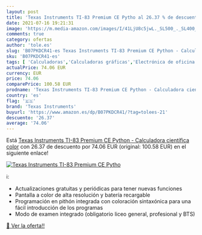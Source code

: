 ```yaml
---
layout: post
title: 'Texas Instruments TI-83 Premium CE Pytho al 26.37 % de descuento'
date: 2021-07-16 19:21:31
image: 'https://m.media-amazon.com/images/I/41LjU8c5jwL._SL500_._SL400_.jpg'
comments: true
category: ofertas
author: 'tole.es'
slug: 'B07PKDCR41-es Texas Instruments TI-83 Premium CE Python - Calculadora...'
sku: 'B07PKDCR41-es'
tags: [ 'Calculadoras','Calculadoras gráficas','Electrónica de oficina','Oficina y papelería','calculadora','texas instruments', ]
actualPrice: 74.06 EUR
currency: EUR
price: 74.06
comparePrice: 100.58 EUR
prodname: 'Texas Instruments TI-83 Premium CE Python - Calculadora científica color'
country: 'es'
flag: '🇪🇸'
brand: 'Texas Instruments'
buyurl: 'https://www.amazon.es/dp/B07PKDCR41/?tag=tolees-21'
descuento: '26.37'
average: '74.06'
---
```


Está [Texas Instruments TI-83 Premium CE Python - Calculadora científica color](https://www.amazon.es/dp/B07PKDCR41/?tag=tolees-21) con 26.37 de descuento por 74.06 EUR (original: 100.58 EUR) en el siguiente enlace!

[![Texas Instruments TI-83 Premium CE Pytho](https://m.media-amazon.com/images/I/41LjU8c5jwL._SL500_._SL400_.jpg)](https://www.amazon.es/dp/B07PKDCR41/?tag=tolees-21)

ℹ️:

- Actualizaciones gratuitas y periódicas para tener nuevas funciones
- Pantalla a color de alta resolución y batería recargable
- Programación en pithón integrada con coloración sintaxónica para una fácil introducción de los programas
- Modo de examen integrado (obligatorio liceo general, profesional y BTS)

[🛒 Ver la oferta!!](https://www.amazon.es/dp/B07PKDCR41/?tag=tolees-21)
